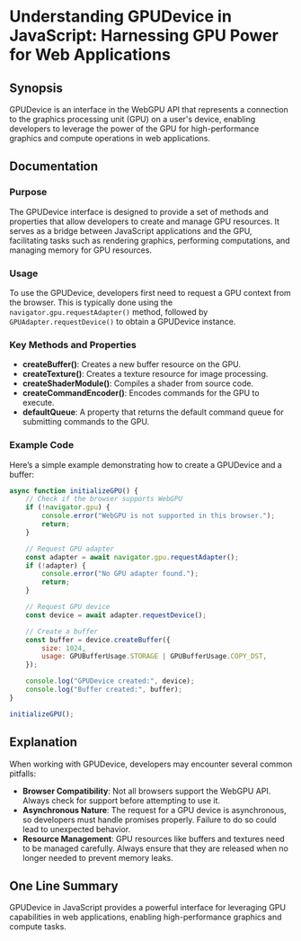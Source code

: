 <!--
Meta Description: # Understanding GPUDevice in JavaScript: Harnessing GPU Power for Web Applications ## Synopsis GPUDevice is an interface in the WebGPU API that repres...
Meta Keywords: gpu, gpudevice, device, buffer, developers
-->

# Understanding GPUDevice in JavaScript: Harnessing GPU Power for Web Applications

## Synopsis
GPUDevice is an interface in the WebGPU API that represents a connection to the graphics processing unit (GPU) on a user's device, enabling developers to leverage the power of the GPU for high-performance graphics and compute operations in web applications.

## Documentation

### Purpose
The GPUDevice interface is designed to provide a set of methods and properties that allow developers to create and manage GPU resources. It serves as a bridge between JavaScript applications and the GPU, facilitating tasks such as rendering graphics, performing computations, and managing memory for GPU resources.

### Usage
To use the GPUDevice, developers first need to request a GPU context from the browser. This is typically done using the `navigator.gpu.requestAdapter()` method, followed by `GPUAdapter.requestDevice()` to obtain a GPUDevice instance.

### Key Methods and Properties
- **createBuffer()**: Creates a new buffer resource on the GPU.
- **createTexture()**: Creates a texture resource for image processing.
- **createShaderModule()**: Compiles a shader from source code.
- **createCommandEncoder()**: Encodes commands for the GPU to execute.
- **defaultQueue**: A property that returns the default command queue for submitting commands to the GPU.

### Example Code
Here’s a simple example demonstrating how to create a GPUDevice and a buffer:

```javascript
async function initializeGPU() {
    // Check if the browser supports WebGPU
    if (!navigator.gpu) {
        console.error("WebGPU is not supported in this browser.");
        return;
    }

    // Request GPU adapter
    const adapter = await navigator.gpu.requestAdapter();
    if (!adapter) {
        console.error("No GPU adapter found.");
        return;
    }

    // Request GPU device
    const device = await adapter.requestDevice();

    // Create a buffer
    const buffer = device.createBuffer({
        size: 1024,
        usage: GPUBufferUsage.STORAGE | GPUBufferUsage.COPY_DST,
    });

    console.log("GPUDevice created:", device);
    console.log("Buffer created:", buffer);
}

initializeGPU();
```

## Explanation
When working with GPUDevice, developers may encounter several common pitfalls:

- **Browser Compatibility**: Not all browsers support the WebGPU API. Always check for support before attempting to use it.
- **Asynchronous Nature**: The request for a GPU device is asynchronous, so developers must handle promises properly. Failure to do so could lead to unexpected behavior.
- **Resource Management**: GPU resources like buffers and textures need to be managed carefully. Always ensure that they are released when no longer needed to prevent memory leaks.

## One Line Summary
GPUDevice in JavaScript provides a powerful interface for leveraging GPU capabilities in web applications, enabling high-performance graphics and compute tasks.